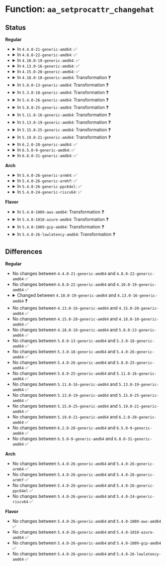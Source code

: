 # Function: <code>aa_setprocattr_changehat</code>

## Status
<b>Regular</b>
<ul>
<li>
<details>
<summary>In <code>4.4.0-21-generic-amd64</code>: ✅</summary>

```c
int aa_setprocattr_changehat(char * args, size_t size, int test)
```

```json
{
  "name": "aa_setprocattr_changehat",
  "collision_type": "Unique Global",
  "inline_type": "No",
  "funcs": [
    {
      "addr": 18446744071582527456,
      "name": "aa_setprocattr_changehat",
      "external": true,
      "loc": "security/apparmor/procattr.c:105",
      "file": "security/apparmor/procattr.c",
      "inline": "seen, unknown",
      "caller_inline": [],
      "caller_func": [
        "security/apparmor/lsm.c:apparmor_setprocattr",
        "security/apparmor/lsm.c:apparmor_setprocattr"
      ]
    }
  ],
  "symbols": [
    {
      "addr": 18446744071582527456,
      "name": "aa_setprocattr_changehat",
      "section": ".text",
      "bind": "STB_GLOBAL",
      "size": 588
    }
  ]
}
```
</details>
</li>
<li>
<details>
<summary>In <code>4.8.0-22-generic-amd64</code>: ✅</summary>

```c
int aa_setprocattr_changehat(char * args, size_t size, int test)
```

```json
{
  "name": "aa_setprocattr_changehat",
  "collision_type": "Unique Global",
  "inline_type": "No",
  "funcs": [
    {
      "addr": 18446744071582765904,
      "name": "aa_setprocattr_changehat",
      "external": true,
      "loc": "security/apparmor/procattr.c:105",
      "file": "security/apparmor/procattr.c",
      "inline": "seen, unknown",
      "caller_inline": [],
      "caller_func": [
        "security/apparmor/lsm.c:apparmor_setprocattr",
        "security/apparmor/lsm.c:apparmor_setprocattr"
      ]
    }
  ],
  "symbols": [
    {
      "addr": 18446744071582765904,
      "name": "aa_setprocattr_changehat",
      "section": ".text",
      "bind": "STB_GLOBAL",
      "size": 588
    }
  ]
}
```
</details>
</li>
<li>
<details>
<summary>In <code>4.10.0-19-generic-amd64</code>: ✅</summary>

```c
int aa_setprocattr_changehat(char * args, size_t size, int test)
```

```json
{
  "name": "aa_setprocattr_changehat",
  "collision_type": "Unique Global",
  "inline_type": "No",
  "funcs": [
    {
      "addr": 18446744071582861184,
      "name": "aa_setprocattr_changehat",
      "external": true,
      "loc": "security/apparmor/procattr.c:105",
      "file": "security/apparmor/procattr.c",
      "inline": "seen, unknown",
      "caller_inline": [],
      "caller_func": [
        "security/apparmor/lsm.c:apparmor_setprocattr",
        "security/apparmor/lsm.c:apparmor_setprocattr"
      ]
    }
  ],
  "symbols": [
    {
      "addr": 18446744071582861184,
      "name": "aa_setprocattr_changehat",
      "section": ".text",
      "bind": "STB_GLOBAL",
      "size": 588
    }
  ]
}
```
</details>
</li>
<li>
<details>
<summary>In <code>4.13.0-16-generic-amd64</code>: ✅</summary>

```c
int aa_setprocattr_changehat(char * args, size_t size, int flags)
```

```json
{
  "name": "aa_setprocattr_changehat",
  "collision_type": "Unique Global",
  "inline_type": "No",
  "funcs": [
    {
      "addr": 18446744071582938272,
      "name": "aa_setprocattr_changehat",
      "external": true,
      "loc": "security/apparmor/procattr.c:106",
      "file": "security/apparmor/procattr.c",
      "inline": "seen, unknown",
      "caller_inline": [],
      "caller_func": [
        "security/apparmor/lsm.c:apparmor_setprocattr",
        "security/apparmor/lsm.c:apparmor_setprocattr"
      ]
    }
  ],
  "symbols": [
    {
      "addr": 18446744071582938272,
      "name": "aa_setprocattr_changehat",
      "section": ".text",
      "bind": "STB_GLOBAL",
      "size": 639
    }
  ]
}
```
</details>
</li>
<li>
<details>
<summary>In <code>4.15.0-20-generic-amd64</code>: ✅</summary>

```c
int aa_setprocattr_changehat(char * args, size_t size, int flags)
```

```json
{
  "name": "aa_setprocattr_changehat",
  "collision_type": "Unique Global",
  "inline_type": "No",
  "funcs": [
    {
      "addr": 18446744071583098624,
      "name": "aa_setprocattr_changehat",
      "external": true,
      "loc": "security/apparmor/procattr.c:106",
      "file": "security/apparmor/procattr.c",
      "inline": "seen, unknown",
      "caller_inline": [],
      "caller_func": [
        "security/apparmor/lsm.c:apparmor_setprocattr",
        "security/apparmor/lsm.c:apparmor_setprocattr"
      ]
    }
  ],
  "symbols": [
    {
      "addr": 18446744071583098624,
      "name": "aa_setprocattr_changehat",
      "section": ".text",
      "bind": "STB_GLOBAL",
      "size": 625
    }
  ]
}
```
</details>
</li>
<li>
<details>
<summary>In <code>4.18.0-10-generic-amd64</code>: Transformation ❓</summary>

```c
int aa_setprocattr_changehat(char * args, size_t size, int flags)
```

```json
{
  "name": "aa_setprocattr_changehat",
  "collision_type": "Unique Global",
  "inline_type": "No",
  "funcs": [
    {
      "addr": 0,
      "name": "aa_setprocattr_changehat",
      "external": true,
      "loc": "security/apparmor/procattr.c:106",
      "file": "security/apparmor/procattr.c",
      "inline": "seen, unknown",
      "caller_inline": [],
      "caller_func": [
        "security/apparmor/lsm.c:apparmor_setprocattr",
        "security/apparmor/lsm.c:apparmor_setprocattr"
      ]
    }
  ],
  "symbols": [
    {
      "addr": 18446744071583302973,
      "name": "aa_setprocattr_changehat.cold.5",
      "section": ".text",
      "bind": "STB_LOCAL",
      "size": 54
    },
    {
      "addr": 18446744071583302368,
      "name": "aa_setprocattr_changehat",
      "section": ".text",
      "bind": "STB_GLOBAL",
      "size": 605
    }
  ]
}
```
</details>
</li>
<li>
<details>
<summary>In <code>5.0.0-13-generic-amd64</code>: Transformation ❓</summary>

```c
int aa_setprocattr_changehat(char * args, size_t size, int flags)
```

```json
{
  "name": "aa_setprocattr_changehat",
  "collision_type": "Unique Global",
  "inline_type": "No",
  "funcs": [
    {
      "addr": 0,
      "name": "aa_setprocattr_changehat",
      "external": true,
      "loc": "security/apparmor/procattr.c:106",
      "file": "security/apparmor/procattr.c",
      "inline": "seen, unknown",
      "caller_inline": [],
      "caller_func": [
        "security/apparmor/lsm.c:apparmor_setprocattr",
        "security/apparmor/lsm.c:apparmor_setprocattr"
      ]
    }
  ],
  "symbols": [
    {
      "addr": 18446744071583421474,
      "name": "aa_setprocattr_changehat.cold.5",
      "section": ".text",
      "bind": "STB_LOCAL",
      "size": 54
    },
    {
      "addr": 18446744071583420880,
      "name": "aa_setprocattr_changehat",
      "section": ".text",
      "bind": "STB_GLOBAL",
      "size": 594
    }
  ]
}
```
</details>
</li>
<li>
<details>
<summary>In <code>5.3.0-18-generic-amd64</code>: Transformation ❓</summary>

```c
int aa_setprocattr_changehat(char * args, size_t size, int flags)
```

```json
{
  "name": "aa_setprocattr_changehat",
  "collision_type": "Unique Global",
  "inline_type": "No",
  "funcs": [
    {
      "addr": 0,
      "name": "aa_setprocattr_changehat",
      "external": true,
      "loc": "security/apparmor/procattr.c:102",
      "file": "security/apparmor/procattr.c",
      "inline": "seen, unknown",
      "caller_inline": [],
      "caller_func": [
        "security/apparmor/lsm.c:apparmor_setprocattr",
        "security/apparmor/lsm.c:apparmor_setprocattr"
      ]
    }
  ],
  "symbols": [
    {
      "addr": 18446744071583607208,
      "name": "aa_setprocattr_changehat.cold",
      "section": ".text",
      "bind": "STB_LOCAL",
      "size": 54
    },
    {
      "addr": 18446744071583606608,
      "name": "aa_setprocattr_changehat",
      "section": ".text",
      "bind": "STB_GLOBAL",
      "size": 600
    }
  ]
}
```
</details>
</li>
<li>
<details>
<summary>In <code>5.4.0-26-generic-amd64</code>: Transformation ❓</summary>

```c
int aa_setprocattr_changehat(char * args, size_t size, int flags)
```

```json
{
  "name": "aa_setprocattr_changehat",
  "collision_type": "Unique Global",
  "inline_type": "No",
  "funcs": [
    {
      "addr": 0,
      "name": "aa_setprocattr_changehat",
      "external": true,
      "loc": "security/apparmor/procattr.c:102",
      "file": "security/apparmor/procattr.c",
      "inline": "seen, unknown",
      "caller_inline": [],
      "caller_func": [
        "security/apparmor/lsm.c:apparmor_setprocattr",
        "security/apparmor/lsm.c:apparmor_setprocattr"
      ]
    }
  ],
  "symbols": [
    {
      "addr": 18446744071583713384,
      "name": "aa_setprocattr_changehat.cold",
      "section": ".text",
      "bind": "STB_LOCAL",
      "size": 54
    },
    {
      "addr": 18446744071583712784,
      "name": "aa_setprocattr_changehat",
      "section": ".text",
      "bind": "STB_GLOBAL",
      "size": 600
    }
  ]
}
```
</details>
</li>
<li>
<details>
<summary>In <code>5.8.0-25-generic-amd64</code>: Transformation ❓</summary>

```c
int aa_setprocattr_changehat(char * args, size_t size, int flags)
```

```json
{
  "name": "aa_setprocattr_changehat",
  "collision_type": "Unique Global",
  "inline_type": "No",
  "funcs": [
    {
      "addr": 0,
      "name": "aa_setprocattr_changehat",
      "external": true,
      "loc": "security/apparmor/procattr.c:104",
      "file": "security/apparmor/procattr.c",
      "inline": "seen, unknown",
      "caller_inline": [],
      "caller_func": [
        "security/apparmor/lsm.c:apparmor_setprocattr",
        "security/apparmor/lsm.c:apparmor_setprocattr"
      ]
    }
  ],
  "symbols": [
    {
      "addr": 18446744071584085918,
      "name": "aa_setprocattr_changehat.cold",
      "section": ".text",
      "bind": "STB_LOCAL",
      "size": 54
    },
    {
      "addr": 18446744071584085312,
      "name": "aa_setprocattr_changehat",
      "section": ".text",
      "bind": "STB_GLOBAL",
      "size": 606
    }
  ]
}
```
</details>
</li>
<li>
<details>
<summary>In <code>5.11.0-16-generic-amd64</code>: Transformation ❓</summary>

```c
int aa_setprocattr_changehat(char * args, size_t size, int flags)
```

```json
{
  "name": "aa_setprocattr_changehat",
  "collision_type": "Unique Global",
  "inline_type": "No",
  "funcs": [
    {
      "addr": 0,
      "name": "aa_setprocattr_changehat",
      "external": true,
      "loc": "security/apparmor/procattr.c:104",
      "file": "security/apparmor/procattr.c",
      "inline": "seen, unknown",
      "caller_inline": [],
      "caller_func": [
        "security/apparmor/lsm.c:apparmor_setprocattr",
        "security/apparmor/lsm.c:apparmor_setprocattr"
      ]
    }
  ],
  "symbols": [
    {
      "addr": 18446744071591368425,
      "name": "aa_setprocattr_changehat.cold",
      "section": ".text",
      "bind": "STB_LOCAL",
      "size": 54
    },
    {
      "addr": 18446744071584204688,
      "name": "aa_setprocattr_changehat",
      "section": ".text",
      "bind": "STB_GLOBAL",
      "size": 606
    }
  ]
}
```
</details>
</li>
<li>
<details>
<summary>In <code>5.13.0-19-generic-amd64</code>: Transformation ❓</summary>

```c
int aa_setprocattr_changehat(char * args, size_t size, int flags)
```

```json
{
  "name": "aa_setprocattr_changehat",
  "collision_type": "Unique Global",
  "inline_type": "No",
  "funcs": [
    {
      "addr": 0,
      "name": "aa_setprocattr_changehat",
      "external": true,
      "loc": "security/apparmor/procattr.c:104",
      "file": "security/apparmor/procattr.c",
      "inline": "seen, unknown",
      "caller_inline": [],
      "caller_func": [
        "security/apparmor/lsm.c:apparmor_setprocattr",
        "security/apparmor/lsm.c:apparmor_setprocattr"
      ]
    }
  ],
  "symbols": [
    {
      "addr": 18446744071591311097,
      "name": "aa_setprocattr_changehat.cold",
      "section": ".text",
      "bind": "STB_LOCAL",
      "size": 54
    },
    {
      "addr": 18446744071584231328,
      "name": "aa_setprocattr_changehat",
      "section": ".text",
      "bind": "STB_GLOBAL",
      "size": 606
    }
  ]
}
```
</details>
</li>
<li>
<details>
<summary>In <code>5.15.0-25-generic-amd64</code>: Transformation ❓</summary>

```c
int aa_setprocattr_changehat(char * args, size_t size, int flags)
```

```json
{
  "name": "aa_setprocattr_changehat",
  "collision_type": "Unique Global",
  "inline_type": "No",
  "funcs": [
    {
      "addr": 0,
      "name": "aa_setprocattr_changehat",
      "external": true,
      "loc": "security/apparmor/procattr.c:104",
      "file": "security/apparmor/procattr.c",
      "inline": "seen, unknown",
      "caller_inline": [],
      "caller_func": [
        "security/apparmor/lsm.c:apparmor_setprocattr",
        "security/apparmor/lsm.c:apparmor_setprocattr"
      ]
    }
  ],
  "symbols": [
    {
      "addr": 18446744071592306077,
      "name": "aa_setprocattr_changehat.cold",
      "section": ".text",
      "bind": "STB_LOCAL",
      "size": 107
    },
    {
      "addr": 18446744071584616976,
      "name": "aa_setprocattr_changehat",
      "section": ".text",
      "bind": "STB_GLOBAL",
      "size": 613
    }
  ]
}
```
</details>
</li>
<li>
<details>
<summary>In <code>5.19.0-21-generic-amd64</code>: Transformation ❓</summary>

```c
int aa_setprocattr_changehat(char * args, size_t size, int flags)
```

```json
{
  "name": "aa_setprocattr_changehat",
  "collision_type": "Unique Global",
  "inline_type": "No",
  "funcs": [
    {
      "addr": 0,
      "name": "aa_setprocattr_changehat",
      "external": true,
      "loc": "security/apparmor/procattr.c:102",
      "file": "security/apparmor/procattr.c",
      "inline": "seen, unknown",
      "caller_inline": [],
      "caller_func": [
        "security/apparmor/lsm.c:apparmor_setprocattr",
        "security/apparmor/lsm.c:apparmor_setprocattr"
      ]
    }
  ],
  "symbols": [
    {
      "addr": 18446744071594087486,
      "name": "aa_setprocattr_changehat.cold",
      "section": ".text",
      "bind": "STB_LOCAL",
      "size": 97
    },
    {
      "addr": 18446744071585268640,
      "name": "aa_setprocattr_changehat",
      "section": ".text",
      "bind": "STB_GLOBAL",
      "size": 657
    }
  ]
}
```
</details>
</li>
<li>
<details>
<summary>In <code>6.2.0-20-generic-amd64</code>: ✅</summary>

```c
int aa_setprocattr_changehat(char * args, size_t size, int flags)
```

```json
{
  "name": "aa_setprocattr_changehat",
  "collision_type": "Unique Global",
  "inline_type": "No",
  "funcs": [
    {
      "addr": 18446744071586002928,
      "name": "aa_setprocattr_changehat",
      "external": true,
      "loc": "security/apparmor/procattr.c:99",
      "file": "security/apparmor/procattr.c",
      "inline": "seen, unknown",
      "caller_inline": [],
      "caller_func": [
        "security/apparmor/lsm.c:apparmor_setprocattr",
        "security/apparmor/lsm.c:apparmor_setprocattr"
      ]
    }
  ],
  "symbols": [
    {
      "addr": 18446744071586002928,
      "name": "aa_setprocattr_changehat",
      "section": ".text",
      "bind": "STB_GLOBAL",
      "size": 671
    }
  ]
}
```
</details>
</li>
<li>
<details>
<summary>In <code>6.5.0-9-generic-amd64</code>: ✅</summary>

```c
int aa_setprocattr_changehat(char * args, size_t size, int flags)
```

```json
{
  "name": "aa_setprocattr_changehat",
  "collision_type": "Unique Global",
  "inline_type": "No",
  "funcs": [
    {
      "addr": 18446744071586236096,
      "name": "aa_setprocattr_changehat",
      "external": true,
      "loc": "security/apparmor/procattr.c:99",
      "file": "security/apparmor/procattr.c",
      "inline": "seen, unknown",
      "caller_inline": [],
      "caller_func": [
        "security/apparmor/lsm.c:apparmor_setprocattr",
        "security/apparmor/lsm.c:apparmor_setprocattr"
      ]
    }
  ],
  "symbols": [
    {
      "addr": 18446744071586236096,
      "name": "aa_setprocattr_changehat",
      "section": ".text",
      "bind": "STB_GLOBAL",
      "size": 621
    }
  ]
}
```
</details>
</li>
<li>
<details>
<summary>In <code>6.8.0-31-generic-amd64</code>: ✅</summary>

```c
int aa_setprocattr_changehat(char * args, size_t size, int flags)
```

```json
{
  "name": "aa_setprocattr_changehat",
  "collision_type": "Unique Global",
  "inline_type": "No",
  "funcs": [
    {
      "addr": 18446744071586489424,
      "name": "aa_setprocattr_changehat",
      "external": true,
      "loc": "security/apparmor/procattr.c:101",
      "file": "security/apparmor/procattr.c",
      "inline": "seen, unknown",
      "caller_inline": [],
      "caller_func": [
        "security/apparmor/lsm.c:do_setattr",
        "security/apparmor/lsm.c:do_setattr"
      ]
    }
  ],
  "symbols": [
    {
      "addr": 18446744071586489424,
      "name": "aa_setprocattr_changehat",
      "section": ".text",
      "bind": "STB_GLOBAL",
      "size": 621
    }
  ]
}
```
</details>
</li>
</ul>
<b>Arch</b>
<ul>
<li>
<details>
<summary>In <code>5.4.0-26-generic-arm64</code>: ✅</summary>

```c
int aa_setprocattr_changehat(char * args, size_t size, int flags)
```

```json
{
  "name": "aa_setprocattr_changehat",
  "collision_type": "Unique Global",
  "inline_type": "No",
  "funcs": [
    {
      "addr": 18446603336495506400,
      "name": "aa_setprocattr_changehat",
      "external": true,
      "loc": "security/apparmor/procattr.c:102",
      "file": "security/apparmor/procattr.c",
      "inline": "seen, unknown",
      "caller_inline": [],
      "caller_func": [
        "security/apparmor/lsm.c:apparmor_setprocattr",
        "security/apparmor/lsm.c:apparmor_setprocattr"
      ]
    }
  ],
  "symbols": [
    {
      "addr": 18446603336495506400,
      "name": "aa_setprocattr_changehat",
      "section": ".text",
      "bind": "STB_GLOBAL",
      "size": 684
    }
  ]
}
```
</details>
</li>
<li>
<details>
<summary>In <code>5.4.0-26-generic-armhf</code>: ✅</summary>

```c
int aa_setprocattr_changehat(char * args, size_t size, int flags)
```

```json
{
  "name": "aa_setprocattr_changehat",
  "collision_type": "Unique Global",
  "inline_type": "No",
  "funcs": [
    {
      "addr": 3228873976,
      "name": "aa_setprocattr_changehat",
      "external": true,
      "loc": "security/apparmor/procattr.c:102",
      "file": "security/apparmor/procattr.c",
      "inline": "seen, unknown",
      "caller_inline": [],
      "caller_func": [
        "security/apparmor/lsm.c:apparmor_setprocattr",
        "security/apparmor/lsm.c:apparmor_setprocattr"
      ]
    }
  ],
  "symbols": [
    {
      "addr": 3228873976,
      "name": "aa_setprocattr_changehat",
      "section": ".text",
      "bind": "STB_GLOBAL",
      "size": 732
    }
  ]
}
```
</details>
</li>
<li>
<details>
<summary>In <code>5.4.0-26-generic-ppc64el</code>: ✅</summary>

```c
int aa_setprocattr_changehat(char * args, size_t size, int flags)
```

```json
{
  "name": "aa_setprocattr_changehat",
  "collision_type": "Unique Global",
  "inline_type": "No",
  "funcs": [
    {
      "addr": 13835058055289575872,
      "name": "aa_setprocattr_changehat",
      "external": true,
      "loc": "security/apparmor/procattr.c:102",
      "file": "security/apparmor/procattr.c",
      "inline": "seen, unknown",
      "caller_inline": [],
      "caller_func": [
        "security/apparmor/lsm.c:apparmor_setprocattr",
        "security/apparmor/lsm.c:apparmor_setprocattr"
      ]
    }
  ],
  "symbols": [
    {
      "addr": 13835058055289575872,
      "name": "aa_setprocattr_changehat",
      "section": ".text",
      "bind": "STB_GLOBAL",
      "size": 940
    }
  ]
}
```
</details>
</li>
<li>
<details>
<summary>In <code>5.4.0-24-generic-riscv64</code>: ✅</summary>

```c
int aa_setprocattr_changehat(char * args, size_t size, int flags)
```

```json
{
  "name": "aa_setprocattr_changehat",
  "collision_type": "Unique Global",
  "inline_type": "No",
  "funcs": [
    {
      "addr": 18446743936274688248,
      "name": "aa_setprocattr_changehat",
      "external": true,
      "loc": "security/apparmor/procattr.c:102",
      "file": "security/apparmor/procattr.c",
      "inline": "seen, unknown",
      "caller_inline": [],
      "caller_func": [
        "security/apparmor/lsm.c:apparmor_setprocattr",
        "security/apparmor/lsm.c:apparmor_setprocattr"
      ]
    }
  ],
  "symbols": [
    {
      "addr": 18446743936274688248,
      "name": "aa_setprocattr_changehat",
      "section": ".text",
      "bind": "STB_GLOBAL",
      "size": 524
    }
  ]
}
```
</details>
</li>
</ul>
<b>Flavor</b>
<ul>
<li>
<details>
<summary>In <code>5.4.0-1009-aws-amd64</code>: Transformation ❓</summary>

```c
int aa_setprocattr_changehat(char * args, size_t size, int flags)
```

```json
{
  "name": "aa_setprocattr_changehat",
  "collision_type": "Unique Global",
  "inline_type": "No",
  "funcs": [
    {
      "addr": 0,
      "name": "aa_setprocattr_changehat",
      "external": true,
      "loc": "security/apparmor/procattr.c:102",
      "file": "security/apparmor/procattr.c",
      "inline": "seen, unknown",
      "caller_inline": [],
      "caller_func": [
        "security/apparmor/lsm.c:apparmor_setprocattr",
        "security/apparmor/lsm.c:apparmor_setprocattr"
      ]
    }
  ],
  "symbols": [
    {
      "addr": 18446744071583682120,
      "name": "aa_setprocattr_changehat.cold",
      "section": ".text",
      "bind": "STB_LOCAL",
      "size": 54
    },
    {
      "addr": 18446744071583681520,
      "name": "aa_setprocattr_changehat",
      "section": ".text",
      "bind": "STB_GLOBAL",
      "size": 600
    }
  ]
}
```
</details>
</li>
<li>
<details>
<summary>In <code>5.4.0-1010-azure-amd64</code>: Transformation ❓</summary>

```c
int aa_setprocattr_changehat(char * args, size_t size, int flags)
```

```json
{
  "name": "aa_setprocattr_changehat",
  "collision_type": "Unique Global",
  "inline_type": "No",
  "funcs": [
    {
      "addr": 0,
      "name": "aa_setprocattr_changehat",
      "external": true,
      "loc": "security/apparmor/procattr.c:102",
      "file": "security/apparmor/procattr.c",
      "inline": "seen, unknown",
      "caller_inline": [],
      "caller_func": [
        "security/apparmor/lsm.c:apparmor_setprocattr",
        "security/apparmor/lsm.c:apparmor_setprocattr"
      ]
    }
  ],
  "symbols": [
    {
      "addr": 18446744071583619176,
      "name": "aa_setprocattr_changehat.cold",
      "section": ".text",
      "bind": "STB_LOCAL",
      "size": 54
    },
    {
      "addr": 18446744071583618576,
      "name": "aa_setprocattr_changehat",
      "section": ".text",
      "bind": "STB_GLOBAL",
      "size": 600
    }
  ]
}
```
</details>
</li>
<li>
<details>
<summary>In <code>5.4.0-1009-gcp-amd64</code>: Transformation ❓</summary>

```c
int aa_setprocattr_changehat(char * args, size_t size, int flags)
```

```json
{
  "name": "aa_setprocattr_changehat",
  "collision_type": "Unique Global",
  "inline_type": "No",
  "funcs": [
    {
      "addr": 0,
      "name": "aa_setprocattr_changehat",
      "external": true,
      "loc": "security/apparmor/procattr.c:102",
      "file": "security/apparmor/procattr.c",
      "inline": "seen, unknown",
      "caller_inline": [],
      "caller_func": [
        "security/apparmor/lsm.c:apparmor_setprocattr",
        "security/apparmor/lsm.c:apparmor_setprocattr"
      ]
    }
  ],
  "symbols": [
    {
      "addr": 18446744071583665896,
      "name": "aa_setprocattr_changehat.cold",
      "section": ".text",
      "bind": "STB_LOCAL",
      "size": 54
    },
    {
      "addr": 18446744071583665296,
      "name": "aa_setprocattr_changehat",
      "section": ".text",
      "bind": "STB_GLOBAL",
      "size": 600
    }
  ]
}
```
</details>
</li>
<li>
<details>
<summary>In <code>5.4.0-26-lowlatency-amd64</code>: Transformation ❓</summary>

```c
int aa_setprocattr_changehat(char * args, size_t size, int flags)
```

```json
{
  "name": "aa_setprocattr_changehat",
  "collision_type": "Unique Global",
  "inline_type": "No",
  "funcs": [
    {
      "addr": 0,
      "name": "aa_setprocattr_changehat",
      "external": true,
      "loc": "security/apparmor/procattr.c:102",
      "file": "security/apparmor/procattr.c",
      "inline": "seen, unknown",
      "caller_inline": [],
      "caller_func": [
        "security/apparmor/lsm.c:apparmor_setprocattr",
        "security/apparmor/lsm.c:apparmor_setprocattr"
      ]
    }
  ],
  "symbols": [
    {
      "addr": 18446744071583764584,
      "name": "aa_setprocattr_changehat.cold",
      "section": ".text",
      "bind": "STB_LOCAL",
      "size": 54
    },
    {
      "addr": 18446744071583763984,
      "name": "aa_setprocattr_changehat",
      "section": ".text",
      "bind": "STB_GLOBAL",
      "size": 600
    }
  ]
}
```
</details>
</li>
</ul>

## Differences
<b>Regular</b>
<ul>
<li>
No changes between <code>4.4.0-21-generic-amd64</code> and <code>4.8.0-22-generic-amd64</code> ✅
</li>
<li>
No changes between <code>4.8.0-22-generic-amd64</code> and <code>4.10.0-19-generic-amd64</code> ✅
</li>
<li>
<details>
<summary>Changed between <code>4.10.0-19-generic-amd64</code> and <code>4.13.0-16-generic-amd64</code> ❓</summary>
<ul>
<li>
<b>Param added. </b>
<code>int flags</code>
</li>
<li>
<b>Param removed. </b>
<code>int test</code>
</li>
</ul>
</details>
</li>
<li>
No changes between <code>4.13.0-16-generic-amd64</code> and <code>4.15.0-20-generic-amd64</code> ✅
</li>
<li>
No changes between <code>4.15.0-20-generic-amd64</code> and <code>4.18.0-10-generic-amd64</code> ✅
</li>
<li>
No changes between <code>4.18.0-10-generic-amd64</code> and <code>5.0.0-13-generic-amd64</code> ✅
</li>
<li>
No changes between <code>5.0.0-13-generic-amd64</code> and <code>5.3.0-18-generic-amd64</code> ✅
</li>
<li>
No changes between <code>5.3.0-18-generic-amd64</code> and <code>5.4.0-26-generic-amd64</code> ✅
</li>
<li>
No changes between <code>5.4.0-26-generic-amd64</code> and <code>5.8.0-25-generic-amd64</code> ✅
</li>
<li>
No changes between <code>5.8.0-25-generic-amd64</code> and <code>5.11.0-16-generic-amd64</code> ✅
</li>
<li>
No changes between <code>5.11.0-16-generic-amd64</code> and <code>5.13.0-19-generic-amd64</code> ✅
</li>
<li>
No changes between <code>5.13.0-19-generic-amd64</code> and <code>5.15.0-25-generic-amd64</code> ✅
</li>
<li>
No changes between <code>5.15.0-25-generic-amd64</code> and <code>5.19.0-21-generic-amd64</code> ✅
</li>
<li>
No changes between <code>5.19.0-21-generic-amd64</code> and <code>6.2.0-20-generic-amd64</code> ✅
</li>
<li>
No changes between <code>6.2.0-20-generic-amd64</code> and <code>6.5.0-9-generic-amd64</code> ✅
</li>
<li>
No changes between <code>6.5.0-9-generic-amd64</code> and <code>6.8.0-31-generic-amd64</code> ✅
</li>
</ul>
<b>Arch</b>
<ul>
<li>
No changes between <code>5.4.0-26-generic-amd64</code> and <code>5.4.0-26-generic-arm64</code> ✅
</li>
<li>
No changes between <code>5.4.0-26-generic-amd64</code> and <code>5.4.0-26-generic-armhf</code> ✅
</li>
<li>
No changes between <code>5.4.0-26-generic-amd64</code> and <code>5.4.0-26-generic-ppc64el</code> ✅
</li>
<li>
No changes between <code>5.4.0-26-generic-amd64</code> and <code>5.4.0-24-generic-riscv64</code> ✅
</li>
</ul>
<b>Flavor</b>
<ul>
<li>
No changes between <code>5.4.0-26-generic-amd64</code> and <code>5.4.0-1009-aws-amd64</code> ✅
</li>
<li>
No changes between <code>5.4.0-26-generic-amd64</code> and <code>5.4.0-1010-azure-amd64</code> ✅
</li>
<li>
No changes between <code>5.4.0-26-generic-amd64</code> and <code>5.4.0-1009-gcp-amd64</code> ✅
</li>
<li>
No changes between <code>5.4.0-26-generic-amd64</code> and <code>5.4.0-26-lowlatency-amd64</code> ✅
</li>
</ul>
